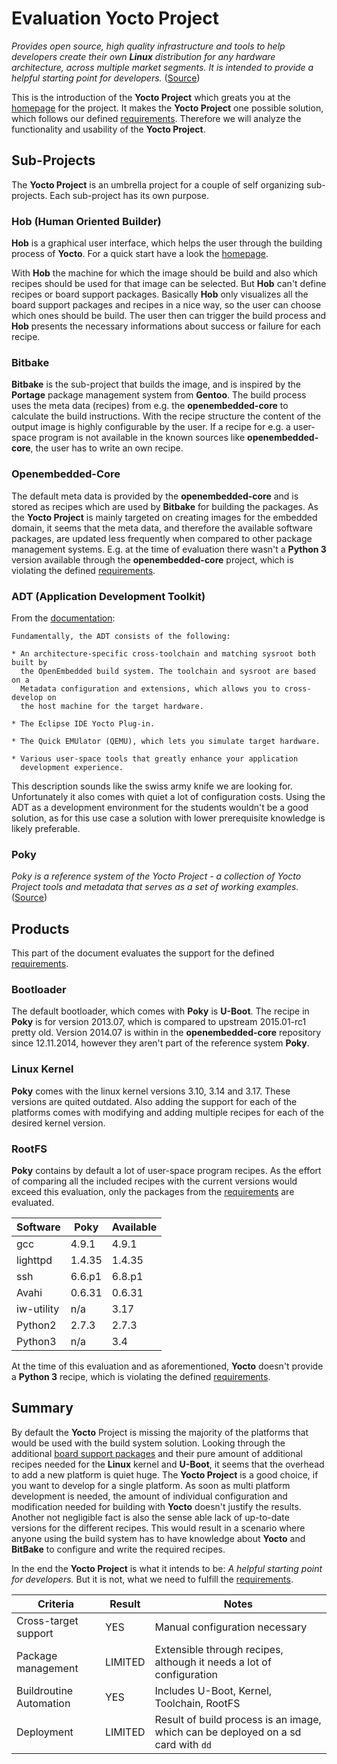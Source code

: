 # Evaluation Yocto Project
*Provides open source, high quality infrastructure and tools to help developers
create their own **Linux** distribution for any hardware architecture, across
multiple market segments. It is intended to provide a helpful starting point
for developers.*
  ([Source](https://wiki.yoctoproject.org/wiki/FAQ#What_is_the_Yocto_Project.3F))

This is the introduction of the **Yocto Project** which greats you at the
[homepage](https://www.yoctoproject.org) for the project. It makes the **Yocto
Project** one possible solution, which follows our defined
[requirements](../../requirements.md). Therefore we will analyze the
functionality and usability of the **Yocto Project**.

## Sub-Projects
The **Yocto Project** is an umbrella project for a couple of self organizing
sub-projects. Each sub-project has its own purpose.

### Hob (Human Oriented Builder)
**Hob** is a graphical user interface, which helps the user through the building
process of **Yocto**. For a quick start have a look the
[homepage](https://www.yoctoproject.org/documentation/hob-manual-171).

With **Hob** the machine for which the image should be build and also which
recipes should be used for that image can be selected. But **Hob** can't define
recipes or board support packages. Basically **Hob** only visualizes all the
board support packages and recipes in a nice way, so the user can choose which
ones should be build. The user then can trigger the build process and **Hob**
presents the necessary informations about success or failure for each recipe. 

### Bitbake
**Bitbake** is the sub-project that builds the image, and is inspired by the
**Portage** package management system from **Gentoo**. The build process uses
the meta data (recipes) from e.g. the **openembedded-core** to calculate the
build instructions. With the recipe structure the content of the output image is
highly configurable by the user. If a recipe for e.g. a user-space program is
not available in the known sources like **openembedded-core**, the user has to
write an own recipe.

### Openembedded-Core
The default meta data is provided by the **openembedded-core** and is stored as
recipes which are used by **Bitbake** for building the packages. As the **Yocto
Project** is mainly targeted on creating images for the embedded domain, it
seems that the meta data, and therefore the available software packages, are
updated less frequently when compared to other package management systems. E.g.
at the time of evaluation there wasn't a **Python 3** version available through
the **openembedded-core** project, which is violating the defined
[requirements](../../requirements.md#product-specific-requirements).

### ADT (Application Development Toolkit)
From the
[documentation](http://www.yoctoproject.org/docs/1.6.1/adt-manual/adt-manual.html#adt-intro):


```
Fundamentally, the ADT consists of the following:

* An architecture-specific cross-toolchain and matching sysroot both built by
  the OpenEmbedded build system. The toolchain and sysroot are based on a
  Metadata configuration and extensions, which allows you to cross-develop on
  the host machine for the target hardware.

* The Eclipse IDE Yocto Plug-in.

* The Quick EMUlator (QEMU), which lets you simulate target hardware.

* Various user-space tools that greatly enhance your application
  development experience.
```

This description sounds like the swiss army knife we are looking for.
Unfortunately it also comes with quiet a lot of configuration costs. Using the
ADT as a development environment for the students wouldn't be a good solution,
as for this use case a solution with lower prerequisite knowledge is likely
preferable.

### Poky
*Poky is a reference system of the Yocto Project - a collection of Yocto Project
tools and metadata that serves as a set of working examples.*
([Source](https://www.yoctoproject.org/tools-resources/projects/poky))

## Products 
This part of the document evaluates the support for the defined
[requirements](../../requirements.md).

### Bootloader
The default bootloader, which comes with **Poky** is **U-Boot**. The recipe in
**Poky** is for version 2013.07, which is compared to upstream 2015.01-rc1 pretty
old. Version 2014.07 is within in the **openembedded-core** repository since
12.11.2014, however they aren't part of the reference system **Poky**.

### Linux Kernel
**Poky** comes with the linux kernel versions 3.10, 3.14 and 3.17. These
versions are quited outdated. Also adding the support for each of the platforms
comes with modifying and adding multiple recipes for each of the desired kernel
version.

### RootFS
**Poky** contains by default a lot of user-space program recipes. As the effort
of comparing all the included recipes with the current versions would exceed
this evaluation, only the packages from the
[requirements](../../requirements.md) are evaluated.

Software | Poky | Available
--- | --- | ---
gcc | 4.9.1 | 4.9.1
lighttpd | 1.4.35 | 1.4.35
ssh | 6.6.p1 | 6.8.p1 
Avahi | 0.6.31 | 0.6.31
iw-utility | n/a | 3.17
Python2 | 2.7.3 | 2.7.3
Python3 | n/a | 3.4

At the time of this evaluation and as aforementioned, **Yocto** doesn't provide
a **Python 3** recipe, which is violating the defined
[requirements](../../requirements.md).

## Summary
By default the **Yocto** Project is missing the majority of the platforms that
would be used with the build system solution. Looking through the additional
[board support packages](http://git.yoctoproject.org/cgit/cgit.cgi/) and their
pure amount of additional recipes needed for the **Linux** kernel and
**U-Boot**, it seems that the overhead to add a new platform is quiet huge. The
**Yocto Project** is a good choice, if you want to develop for a single
platform. As soon as multi platform development is needed, the amount of
individual configuration and modification needed for building with **Yocto**
doesn't justify the results. Another not negligible fact is also the sense able
lack of up-to-date versions for the different recipes. This would result in a
scenario where anyone using the build system has to have knowledge about
**Yocto** and **BitBake** to configure and write the required recipes.

In the end the **Yocto Project** is what it intends to be: *A helpful starting
point for developers.* But it is not, what we need to fulfill the
[requirements](../../requirements.md).

Criteria | Result | Notes 
--- | --- | --- 
Cross-target support | YES | Manual configuration necessary 
Package management | LIMITED | Extensible through recipes, although it needs a lot of configuration
Buildroutine Automation | YES | Includes U-Boot, Kernel, Toolchain, RootFS 
Deployment | LIMITED | Result of build process is an image, which can be deployed on a sd card with `dd`

